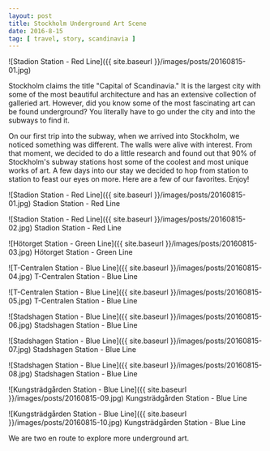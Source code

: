 ```yaml
---
layout: post
title: Stockholm Underground Art Scene
date: 2016-8-15
tag: [ travel, story, scandinavia ]
---
```


![Stadion Station - Red Line]({{ site.baseurl }}/images/posts/20160815-01.jpg)

Stockholm claims the title "Capital of Scandinavia."  It is the largest city with some of the most beautiful architecture and has an extensive collection of galleried art. However, did you know some of the most fascinating art can be found underground? You literally have to go under the city and into the subways to find it. 

On our first trip into the subway, when we arrived into Stockholm, we noticed something was different. The walls were alive with interest. From that moment, we decided to do a little research and found out that 90% of Stockholm's subway stations host some of the coolest and most unique works of art. A few days into our stay we decided to hop from station to station to feast our eyes on more. Here are a few of our favorites. Enjoy!

![Stadion Station - Red Line]({{ site.baseurl }}/images/posts/20160815-01.jpg)
Stadion Station - Red Line

![Stadion Station - Red Line]({{ site.baseurl }}/images/posts/20160815-02.jpg)
Stadion Station - Red Line

![Hötorget Station - Green Line]({{ site.baseurl }}/images/posts/20160815-03.jpg)
Hötorget Station - Green Line

![T-Centralen Station - Blue Line]({{ site.baseurl }}/images/posts/20160815-04.jpg)
T-Centralen Station - Blue Line

![T-Centralen Station - Blue Line]({{ site.baseurl }}/images/posts/20160815-05.jpg)
T-Centralen Station - Blue Line

![Stadshagen Station - Blue Line]({{ site.baseurl }}/images/posts/20160815-06.jpg)
Stadshagen Station - Blue Line

![Stadshagen Station - Blue Line]({{ site.baseurl }}/images/posts/20160815-07.jpg)
Stadshagen Station - Blue Line

![Stadshagen Station - Blue Line]({{ site.baseurl }}/images/posts/20160815-08.jpg)
Stadshagen Station - Blue Line

![Kungsträdgården Station - Blue Line]({{ site.baseurl }}/images/posts/20160815-09.jpg)
Kungsträdgården Station - Blue Line

![Kungsträdgården Station - Blue Line]({{ site.baseurl }}/images/posts/20160815-10.jpg)
Kungsträdgården Station - Blue Line

We are two en route to explore more underground art.